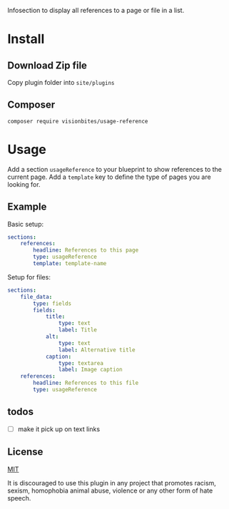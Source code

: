 Infosection to display all references to a page or file in a list.

# Install
## Download Zip file

Copy plugin folder into `site/plugins`

## Composer
```
composer require visionbites/usage-reference
```

# Usage
Add a section `usageReference` to your blueprint to show references to the current page.
Add a `template` key to define the type of pages you are looking for.


## Example
Basic setup:

```yaml
sections:
    references:
        headline: References to this page
        type: usageReference
        template: template-name
```

Setup for files:

```yaml
sections:
    file_data:
        type: fields
        fields:
            title:
                type: text
                label: Title
            alt:
                type: text
                label: Alternative title
            caption:
                type: textarea
                label: Image caption
    references:
        headline: References to this file
        type: usageReference
```

## todos
- [ ] make it pick up on text links

## License

[MIT](https://opensource.org/licenses/MIT)

It is discouraged to use this plugin in any project that promotes racism, sexism, homophobia animal abuse, violence or any other form of hate speech.
